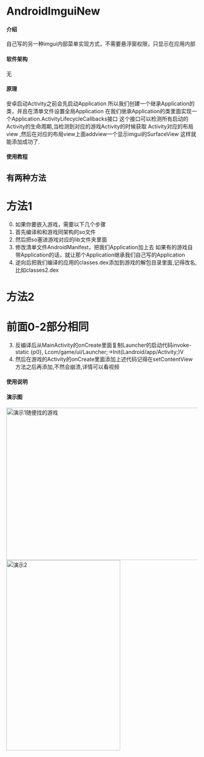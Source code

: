 # AndroidImguiNew

#### 介绍
自己写的另一种imgui内部菜单实现方式，不需要悬浮窗权限，只显示在应用内部

#### 软件架构
无


#### 原理
安卓启动Activity之前会先启动Application
所以我们创建一个继承Application的类，并且在清单文件设置全局Application
在我们继承Application的类里面实现一个Application.ActivityLifecycleCallbacks接口
这个接口可以检测所有启动的Activity的生命周期,当检测到对应的游戏Activity的时候获取
Activity对应的布局view ,然后在对应的布局view上面addview一个显示imgui的SurfaceView
这样就能添加成功了.


#### 使用教程 
##  有两种方法  ##
# 方法1
0.  如果你要嵌入游戏，需要以下几个步骤
1.  首先编译和和游戏同架构的so文件
2.  然后把so塞进游戏对应的lib文件夹里面
3.  修改清单文件AndroidManifest，把我们Application加上去 如果有的游戏自带Application的话，就让那个Application继承我们自己写的Application
4.  逆向后把我们编译的应用的classes.dex添加到游戏的解包目录里面,记得改名,比如classes2.dex

# 方法2
# 前面0-2部分相同
3. 反编译后从MainActivity的onCreate里面复制Launcher的启动代码invoke-static {p0}, Lcom/game/ui/Launcher;->Init(Landroid/app/Activity;)V
4. 然后在游戏的Activity的onCreate里面添加上述代码记得在setContentView方法之后再添加,不然会崩溃,详情可以看视频
#### 使用说明

#### 演示图
<img src="https://gitee.com/alexmmc/android-imgui-new/raw/master/Images/Screenshot_2023-04-27-21-17-27-04.jpg" width="600" height="400"
alt="演示1随便找的游戏"/><br/>
<img src="https://gitee.com/alexmmc/android-imgui-new/raw/master/Images/Screenshot_2023-04-27-21-22-26-95.jpg" width="300" height="500"
alt="演示2"/><br/>